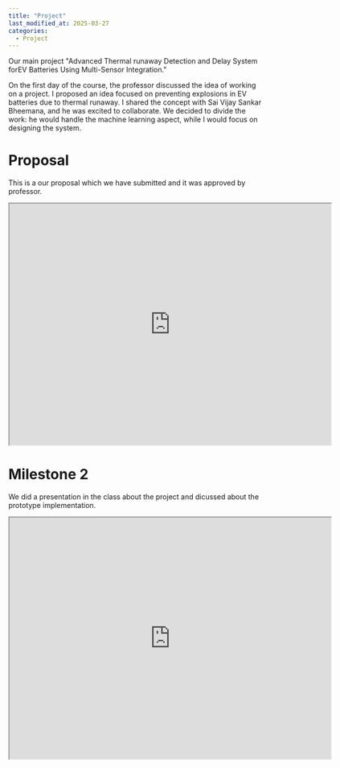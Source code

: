 ```yaml
---
title: "Project"
last_modified_at: 2025-03-27
categories:
  - Project
---
```

Our main project "Advanced Thermal runaway Detection and Delay System forEV Batteries Using Multi-Sensor Integration."  

On the first day of the course, the professor discussed the idea of working on a project. 
I proposed an idea focused on preventing explosions in EV batteries due to thermal runaway. 
I shared the concept with Sai Vijay Sankar Bheemana, and he was excited to collaborate.
We decided to divide the work: he would handle the machine learning aspect, while I would focus on designing the system.

# **Proposal**
This is a our proposal which we have submitted and it was approved by professor.
<figure style="text-align: center; width: 100%; max-width: 600px; margin: auto 0 20px auto;">
  <iframe src="https://drive.google.com/file/d/1zc0MWl_rNjNRUjPO715wOk8zt3pURe-T/preview" width="640" height="480" allow="autoplay"></iframe>
</figure>

# **Milestone 2**
We did a presentation in the class about the project and dicussed about the prototype implementation. 
<figure style="text-align: center; width: 100%; max-width: 600px; margin: auto 0 20px auto;">
  <iframe src="https://drive.google.com/file/d/1SX1rdYScWpdNGY34EunE5h7_Pa1mUlGP/preview" width="640" height="480" allow="autoplay"></iframe>
</figure> 
